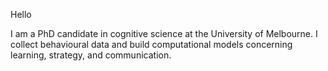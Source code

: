 Hello 

I am a PhD candidate in cognitive science at the University of Melbourne. I collect behavioural data and build computational models concerning learning, strategy, and communication.

<!---
merrickgiles/merrickgiles is a ✨ special ✨ repository because its `README.md` (this file) appears on your GitHub profile.
You can click the Preview link to take a look at your changes.
--->
